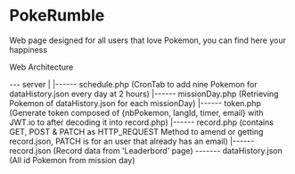 # PokeRumble
Web page designed for all users that love Pokemon, you can find here your happiness

Web Architecture 

--- server
  |
  |------ schedule.php (CronTab to add nine Pokemon for dataHistory.json every day at 2 hours)
  |------ missionDay.php (Retrieving Pokemon of dataHistory.json for each missionDay)
  |------ token.php (Generate token composed of {nbPokemon, langId, timer, email} with JWT.io to after decoding it into record.php)
  |------ record.php (contains GET, POST & PATCH as HTTP_REQUEST Method to amend or getting record.json, PATCH is for an user that already has an email)
  |------ record.json (Record data from 'Leaderbord' page)
  ------- dataHistory.json (All id Pokemon from mission day)

